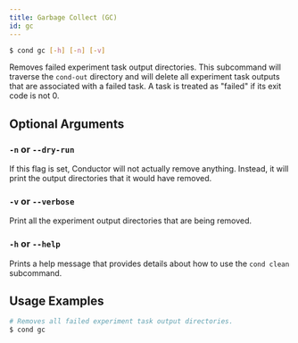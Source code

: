 ```yaml
---
title: Garbage Collect (GC)
id: gc
---
```


```bash
$ cond gc [-h] [-n] [-v]
```

Removes failed experiment task output directories. This subcommand will traverse
the `cond-out` directory and will delete all experiment task outputs that are
associated with a failed task. A task is treated as "failed" if its exit code is
not 0.

## Optional Arguments

### `-n` or `--dry-run`

If this flag is set, Conductor will not actually remove anything. Instead, it
will print the output directories that it would have removed.

### `-v` or `--verbose`

Print all the experiment output directories that are being removed.

### `-h` or `--help`

Prints a help message that provides details about how to use the `cond clean`
subcommand.

## Usage Examples

```bash
# Removes all failed experiment task output directories.
$ cond gc
```
